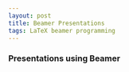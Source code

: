 ```yaml
---
layout: post
title: Beamer Presentations
tags: LaTeX beamer programming
---
```


### Presentations using Beamer
